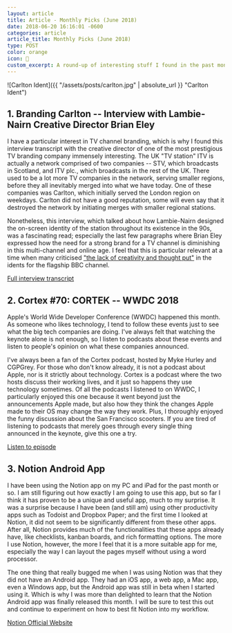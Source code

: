 ```yaml
---
layout: article
title: Article - Monthly Picks (June 2018)
date: 2018-06-20 16:16:01 -0600
categories: article
article_title: Monthly Picks (June 2018)
type: POST
color: orange
icon: 🌟
custom_excerpt: A round-up of interesting stuff I found in the past month.
---
```


![Carlton Ident]({{ "/assets/posts/carlton.jpg" | absolute_url }} "Carlton Ident")
## 1. Branding Carlton -- Interview with Lambie-Nairn Creative Director Brian Eley
I have a particular interest in TV channel branding, which is why I found this interview transcript with the creative director of one of the most prestigious TV branding company immensely interesting. The UK "TV station" ITV is actually a network comprised of two companies -- STV, which broadcasts in Scotland, and ITV plc., which broadcasts in the rest of the UK. There used to be a lot more TV companies in the network, serving smaller regions, before they all inevitably merged into what we have today. One of these companies was Carlton, which initially served the London region on weekdays. Carlton did not have a good reputation, some will even say that it destroyed the network by initiating merges with smaller regional stations. 

Nonetheless, this interview, which talked about how Lambie-Nairn designed the on-screen identity of the station throughout its existence in the 90s, was a fascinating read; especially the last few paragraphs where Brian Eley expressed how the need for a strong brand for a TV channel is diminishing in this multi-channel and online age. I feel that this is particular relevant at a time when many criticised ["the lack of creativity and thought put"](https://en.wikipedia.org/wiki/BBC_One_%27Oneness%27_idents) in the idents for the flagship BBC channel.

[Full interview transcript](http://www.carltonmedia.org/uploads/1/0/0/1/10014606/brian_eley_interview_-_online_release_g.pdf)

## 2. Cortex #70: CORTEK -- WWDC 2018
Apple's World Wide Developer Conference (WWDC) happened this month. As someone who likes technology, I tend to follow these events just to see what the big tech companies are doing. I've always felt that watching the keynote alone is not enough, so I listen to podcasts about these events and listen to people's opinion on what these companies announced.

I've always been a fan of the Cortex podcast, hosted by Myke Hurley and CGPGrey. For those who don't know already, it is not a podcast about Apple, nor is it strictly about technology. Cortex is a podcast where the two hosts discuss their working lives, and it just so happens they use technology sometimes. Of all the podcasts I listened to on WWDC, I particularly enjoyed this one because it went beyond just the announcements Apple made, but also how they think the changes Apple made to their OS may change the way they work. Plus, I thoroughly enjoyed the funny discussion about the San Francisco scooters. If you are tired of listening to podcasts that merely goes through every single thing announced in the keynote, give this one a try.

[Listen to episode](https://www.relay.fm/cortex/70)

## 3. Notion Android App
I have been using the Notion app on my PC and iPad for the past month or so. I am still figuring out how exactly I am going to use this app, but so far I think it has proven to be a unique and useful app, much to my surprise. It was a surprise because I have been (and still am) using other productivity apps such as Todoist and Dropbox Paper; and the first time I looked at Notion, it did not seem to be significantly different from these other apps. After all, Notion provides much of the functionalities that these apps already have, like checklists, kanban boards, and rich formatting options. The more I use Notion, however, the more I feel that it is a more suitable app for me, especially the way I can layout the pages myself without using a word processor. 

The one thing that really bugged me when I was using Notion was that they did not have an Android app. They had an iOS app, a web app, a Mac app, even a Windows app, but the Android app was still in beta when I started using it. Which is why I was more than delighted to learn that the Notion Android app was finally released this month. I will be sure to test this out and continue to experiment on how to best fit Notion into my workflow.

[Notion Official Website](https://www.notion.so/)